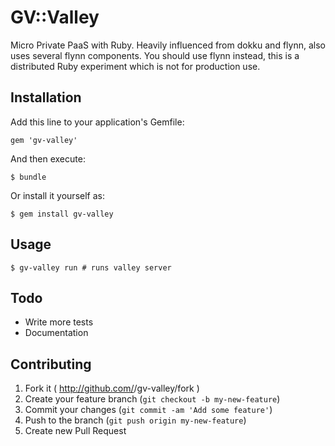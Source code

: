 # GV::Valley

Micro Private PaaS with Ruby.
Heavily influenced from dokku and flynn, also uses several flynn components. You
should use flynn instead, this is a distributed Ruby experiment which is not for
production use.

## Installation

Add this line to your application's Gemfile:

    gem 'gv-valley'

And then execute:

    $ bundle

Or install it yourself as:

    $ gem install gv-valley

## Usage

    $ gv-valley run # runs valley server
    
## Todo

- Write more tests
- Documentation


## Contributing

1. Fork it ( http://github.com/<my-github-username>/gv-valley/fork )
2. Create your feature branch (`git checkout -b my-new-feature`)
3. Commit your changes (`git commit -am 'Add some feature'`)
4. Push to the branch (`git push origin my-new-feature`)
5. Create new Pull Request
